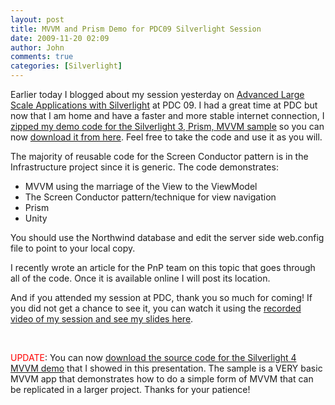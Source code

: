 ```yaml
---
layout: post
title: MVVM and Prism Demo for PDC09 Silverlight Session
date: 2009-11-20 02:09
author: John
comments: true
categories: [Silverlight]
---
```

<p>Earlier today I blogged about my session yesterday on <a href="http://microsoftpdc.com/Sessions/CL22">Advanced Large Scale Applications with Silverlight</a> at PDC 09. I had a great time at PDC but now that I am home and have a faster and more stable internet connection, I <a href="/wp-content/uploads/files/downloads/Prism.Demo.PDC09.zip">zipped my demo code for the Silverlight 3, Prism, MVVM sample</a> so you can now <a href="/wp-content/uploads/files/downloads/Prism.Demo.PDC09.zip">download it from here</a>. Feel free to take the code and use it as you will. </p>  <p>The majority of reusable code for the Screen Conductor pattern is in the Infrastructure project since it is generic. The code demonstrates:</p>  <ul>   <li>MVVM using the marriage of the View to the ViewModel </li>    <li>The Screen Conductor pattern/technique for view navigation </li>    <li>Prism </li>    <li>Unity </li> </ul>  <p>You should use the Northwind database and edit the server side web.config file to point to your local copy.</p>  <p>I recently wrote an article for the PnP team on this topic that goes through all of the code. Once it is available online I will post its location.</p>  <p>And if you attended my session at PDC, thank you so much for coming! If you did not get a chance to see it, you can watch it using the <a href="http://microsoftpdc.com/Sessions/CL22">recorded video of my session and see my slides here</a>.</p>  <p>&#160;</p>  <p><font color="#ff0000">UPDATE</font>: You can now <a href="/wp-content/uploads/files/downloads/printingmvvm.zip">download the source code for the Silverlight 4 MVVM demo</a> that I showed in this presentation. The sample is a VERY basic MVVM app that demonstrates how to do a simple form of MVVM that can be replicated in a larger project. Thanks for your patience!</p>

